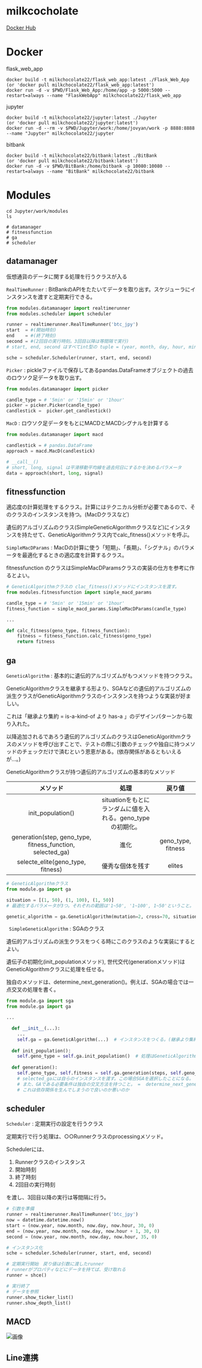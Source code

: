 # milkcocholate

[Docker Hub](https://hub.docker.com/u/milkchocolate22/)

# Docker
flask_web_app
```console
docker build -t milkchocolate22/flask_web_app:latest ./Flask_Web_App
(or 'docker pull milkchocolate22/flask_web_app:latest')
docker run -d -v $PWD/Flask_Web_App:/home/app -p 5000:5000 --restart=always --name "FlaskWebApp" milkchocolate22/flask_web_app
```

jupyter
```console
docker build -t milkchocolate22/jupyter:latest ./Jupyter
(or 'docker pull milkchocolate22/jupyter:latest')
docker run -d --rm -v $PWD/Jupyter/work:/home/jovyan/work -p 8888:8888 --name "Jupyter" milkchocolate22/jupyter
```

bitbank
```console
docker build -t milkchocolate22/bitbank:latest ./BitBank
(or 'docker pull milkchocolate22/bitbank:latest')
docker run -d -v $PWD/BitBank:/home/bitbank -p 10080:10080 --restart=always --name "BitBank" milkchocolate22/bitbank
```


# Modules

```console
cd Jupyter/work/modules
ls

# datamanager
# fitnessfunction
# ga
# scheduler
```


## datamanager

仮想通貨のデータに関する処理を行うクラスが入る

```RealTimeRunner``` : BitBankのAPIをたたいてデータを取り出す。スケジューラにインスタンスを渡すと定期実行できる。

```python
from modules.datamanager import realtimerunner
from modules.scheduler import scheduler

runner = realtimerunner.RealTimeRunner('btc_jpy')
start  = #(開始時刻)
end    = #(終了時刻)
second = #(2回目の実行時刻。3回目以降は等間隔で実行)
# start, end, second はすべてint型の tuple = (year, month, day, hour, minite, second) 

sche = scheduler.Scheduler(runner, start, end, second)
```

```Picker``` : pickleファイルで保存してあるpandas.DataFrameオブジェクトの過去のロウソク足データを取り出す。

```python
from modules.datamanager import picker

candle_type = # '5min' or '15min' or '1hour'
picker = picker.Picker(candle_type)
candlestick =  picker.get_candlestick()
```

```MacD``` : ロウソク足データをもとにMACDとMACDシグナルを計算する

```python
from modules.datamanager import macd

candlestick = # pandas.DataFrame
approach = macd.MacD(candlestick)

# __call__()
# short, long, signal は平滑移動平均線を過去何日にするかを決めるパラメータ
data = approach(short, long, signal)
```

## fitnessfunction

適応度の計算処理をするクラス。計算にはテクニカル分析が必要であるので、そのクラスのインスタンスを持つ。(MacDクラスなど)

遺伝的アルゴリズムのクラス(SimpleGeneticAlgorithmクラスなど)にインスタンスを持たせて、GeneticAlgorithmクラス内でcalc_fitness()メソッドを呼ぶ。

```SimpleMacDParams``` : MacDの計算に使う「短期」、「長期」、「シグナル」のパラメータを最適化するときの適応度を計算するクラス。

fitnessfunction のクラスはSimpleMacDParamsクラスの実装の仕方を参考に作るとよい。

```python
# GeneticAlgorithmクラスの clac_fitness()メソッドにインスタンスを渡す。
from modules.fitnessfunction import simple_macd_params

candle_type = # '5min' or '15min' or '1hour'
fitness_function = simple_macd_params.SimpleMacDParams(candle_type)

...

def calc_fitness(geno_type, fitness_function):
    fitness = fitness_function.calc_fitness(geno_type)
    return fitness
```

## ga

```GeneticAlgorithm``` : 基本的に遺伝的アルゴリズムがもつメソッドを持つクラス。

GeneticAlgorithmクラスを継承する形より、SGAなどの遺伝的アルゴリズムの派生クラスがGeneticAlgorithmクラスのインスタンスを持つような実装が好ましい。

これは「継承より集約  = is-a-kind-of より has-a 」のデザインパターンから取り入れた。

以降追加されるであろう遺伝的アルゴリズムのクラスはGeneticAlgorithmクラスのメソッドを呼び出すことで、テストの際に引数のチェックや独自に持つメソッドのチェックだけで済むという恩恵がある。(依存関係があるともいえるが...。)

GeneticAlgorithmクラスが持つ遺伝的アルゴリズムの基本的なメソッド

| メソッド | 処理 | 戻り値 |
|:------------:|:---------------:|:------------------------:|
| init_population() | situationをもとにランダムに値を入れる。geno_typeの初期化。 |  |
| generation(step, geno_type, fitness_function, selected_ga) | 進化 | geno_type, fitness |
| selecte_elite(geno_type, fitness) | 優秀な個体を残す | elites |

```python
# GeneticAlgorithmクラス
from module.ga import ga

situation = [(1, 50), (1, 100), (1, 50)]
# 最適化するパラメータが3つ。それぞれの範囲は'1~50', '1~100', 1~50'ということ。

genetic_algorithm = ga.GeneticAlgorithm(mutation=2, cross=70, situation=situation, elite_num=1, population=100)
```

``` SimpleGeneticAlgorithm``` : SGAのクラス

遺伝的アルゴリズムの派生クラスをつくる時にこのクラスのような実装にするとよい。

遺伝子の初期化(init_populationメソッド), 世代交代(generationメソッド)はGeneticAlgorithmクラスに処理を任せる。

独自のメソッドは、determine_next_generation()。例えば、SGAの場合では一点交叉の処理を書く。

```python
from module.ga import sga
from module.ga import ga 

...

  def __init__(...):
    ...
    self.ga = ga.GeneticAlgorithm(...)  # インスタンスをつくる。(継承より集約 = is-a-kind-of より has-a)
    
  def init_population():
    self.geno_type = self.ga.init_population()  # 処理はGeneticAlgorithmクラスを利用
  
  def generation():
    self.geno_type, self.fitness = self.ga.generation(steps, self.geno_type, self.fitness_function, selected_ga=self) 
    # selected_gaには自らのインスタンスを渡す。この場合SGAを選択したことになる。
    # また、GAである必要条件は独自の交叉方法を持つこと。 =  determine_next_generationメソッドを持つこととなる。
    # これは依存関係を生んでしまうので良いのか悪いのか

```

## scheduler

```Scheduler``` : 定期実行の設定を行うクラス

定期実行で行う処理は、○○Runnerクラスのprocessingメソッド。

Schedulerには、
1. Runnerクラスのインスタンス
2. 開始時刻
3. 終了時刻
4. 2回目の実行時刻

を渡し、3回目以降の実行は等間隔に行う。

```python
# 引数を準備
runner = realtimerunner.RealTimeRunner('btc_jpy')
now = datetime.datetime.now()
start = (now.year, now.month, now.day, now.hour, 30, 0)
end = (now.year, now.month, now.day, now.hour + 1, 30, 0)
second = (now.year, now.month, now.day, now.hour, 35, 0)

# インスタンス化
sche = scheduler.Scheduler(runner, start, end, second)

# 定期実行開始　戻り値は引数に渡したrunner
# runnerがプロパティなどにデータを持てば、受け取れる
runner = shce()  

# 実行終了
# データを参照
runner.show_ticker_list()
runner.show_depth_list()

```

## MACD
![画像](./images/Figure_1.png)

## Line連携
